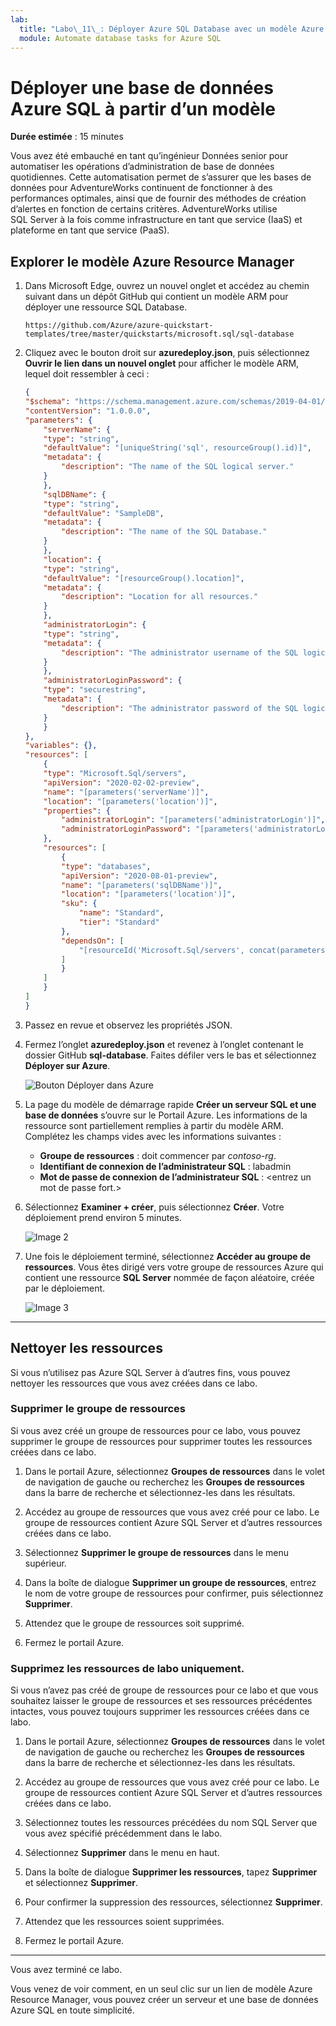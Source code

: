 ```yaml
---
lab:
  title: "Labo\_11\_: Déployer Azure SQL Database avec un modèle Azure Resource Manager"
  module: Automate database tasks for Azure SQL
---
```


# Déployer une base de données Azure SQL à partir d’un modèle

**Durée estimée** : 15 minutes

Vous avez été embauché en tant qu’ingénieur Données senior pour automatiser les opérations d’administration de base de données quotidiennes. Cette automatisation permet de s’assurer que les bases de données pour AdventureWorks continuent de fonctionner à des performances optimales, ainsi que de fournir des méthodes de création d’alertes en fonction de certains critères. AdventureWorks utilise SQL Server à la fois comme infrastructure en tant que service (IaaS) et plateforme en tant que service (PaaS).

## Explorer le modèle Azure Resource Manager

1. Dans Microsoft Edge, ouvrez un nouvel onglet et accédez au chemin suivant dans un dépôt GitHub qui contient un modèle ARM pour déployer une ressource SQL Database.

    ```url
    https://github.com/Azure/azure-quickstart-templates/tree/master/quickstarts/microsoft.sql/sql-database
    ```

1. Cliquez avec le bouton droit sur **azuredeploy.json**, puis sélectionnez **Ouvrir le lien dans un nouvel onglet** pour afficher le modèle ARM, lequel doit ressembler à ceci :

    ```JSON
    {
    "$schema": "https://schema.management.azure.com/schemas/2019-04-01/deploymentTemplate.json#",
    "contentVersion": "1.0.0.0",
    "parameters": {
        "serverName": {
        "type": "string",
        "defaultValue": "[uniqueString('sql', resourceGroup().id)]",
        "metadata": {
            "description": "The name of the SQL logical server."
        }
        },
        "sqlDBName": {
        "type": "string",
        "defaultValue": "SampleDB",
        "metadata": {
            "description": "The name of the SQL Database."
        }
        },
        "location": {
        "type": "string",
        "defaultValue": "[resourceGroup().location]",
        "metadata": {
            "description": "Location for all resources."
        }
        },
        "administratorLogin": {
        "type": "string",
        "metadata": {
            "description": "The administrator username of the SQL logical server."
        }
        },
        "administratorLoginPassword": {
        "type": "securestring",
        "metadata": {
            "description": "The administrator password of the SQL logical server."
        }
        }
    },
    "variables": {},
    "resources": [
        {
        "type": "Microsoft.Sql/servers",
        "apiVersion": "2020-02-02-preview",
        "name": "[parameters('serverName')]",
        "location": "[parameters('location')]",
        "properties": {
            "administratorLogin": "[parameters('administratorLogin')]",
            "administratorLoginPassword": "[parameters('administratorLoginPassword')]"
        },
        "resources": [
            {
            "type": "databases",
            "apiVersion": "2020-08-01-preview",
            "name": "[parameters('sqlDBName')]",
            "location": "[parameters('location')]",
            "sku": {
                "name": "Standard",
                "tier": "Standard"
            },
            "dependsOn": [
                "[resourceId('Microsoft.Sql/servers', concat(parameters('serverName')))]"
            ]
            }
        ]
        }
    ]
    }
    ```

1. Passez en revue et observez les propriétés JSON.

1. Fermez l’onglet **azuredeploy.json** et revenez à l’onglet contenant le dossier GitHub **sql-database**. Faites défiler vers le bas et sélectionnez **Déployer sur Azure**.

    ![Bouton Déployer dans Azure](../images/dp-300-module-11-lab-01.png)

1. La page du modèle de démarrage rapide **Créer un serveur SQL et une base de données** s’ouvre sur le Portail Azure. Les informations de la ressource sont partiellement remplies à partir du modèle ARM. Complétez les champs vides avec les informations suivantes :

    - **Groupe de ressources** : doit commencer par *contoso-rg*.
    - **Identifiant de connexion de l’administrateur SQL** : labadmin
    - **Mot de passe de connexion de l’administrateur SQL** : &lt;entrez un mot de passe fort.&gt;

1. Sélectionnez **Examiner + créer**, puis sélectionnez **Créer**. Votre déploiement prend environ 5 minutes.

    ![Image 2](../images/dp-300-module-11-lab-02.png)

1. Une fois le déploiement terminé, sélectionnez **Accéder au groupe de ressources**. Vous êtes dirigé vers votre groupe de ressources Azure qui contient une ressource **SQL Server** nommée de façon aléatoire, créée par le déploiement.

    ![Image 3](../images/dp-300-module-11-lab-03.png)

---

## Nettoyer les ressources

Si vous n’utilisez pas Azure SQL Server à d’autres fins, vous pouvez nettoyer les ressources que vous avez créées dans ce labo.

### Supprimer le groupe de ressources

Si vous avez créé un groupe de ressources pour ce labo, vous pouvez supprimer le groupe de ressources pour supprimer toutes les ressources créées dans ce labo.

1. Dans le portail Azure, sélectionnez **Groupes de ressources** dans le volet de navigation de gauche ou recherchez les **Groupes de ressources** dans la barre de recherche et sélectionnez-les dans les résultats.

1. Accédez au groupe de ressources que vous avez créé pour ce labo. Le groupe de ressources contient Azure SQL Server et d’autres ressources créées dans ce labo.

1. Sélectionnez **Supprimer le groupe de ressources** dans le menu supérieur.

1. Dans la boîte de dialogue **Supprimer un groupe de ressources**, entrez le nom de votre groupe de ressources pour confirmer, puis sélectionnez **Supprimer**.

1. Attendez que le groupe de ressources soit supprimé.

1. Fermez le portail Azure.

### Supprimez les ressources de labo uniquement.

Si vous n’avez pas créé de groupe de ressources pour ce labo et que vous souhaitez laisser le groupe de ressources et ses ressources précédentes intactes, vous pouvez toujours supprimer les ressources créées dans ce labo.

1. Dans le portail Azure, sélectionnez **Groupes de ressources** dans le volet de navigation de gauche ou recherchez les **Groupes de ressources** dans la barre de recherche et sélectionnez-les dans les résultats.

1. Accédez au groupe de ressources que vous avez créé pour ce labo. Le groupe de ressources contient Azure SQL Server et d’autres ressources créées dans ce labo.

1. Sélectionnez toutes les ressources précédées du nom SQL Server que vous avez spécifié précédemment dans le labo.

1. Sélectionnez **Supprimer** dans le menu en haut.

1. Dans la boîte de dialogue **Supprimer les ressources**, tapez **Supprimer** et sélectionnez **Supprimer**.

1. Pour confirmer la suppression des ressources, sélectionnez **Supprimer**.

1. Attendez que les ressources soient supprimées.

1. Fermez le portail Azure.

---

Vous avez terminé ce labo.

Vous venez de voir comment, en un seul clic sur un lien de modèle Azure Resource Manager, vous pouvez créer un serveur et une base de données Azure SQL en toute simplicité.
